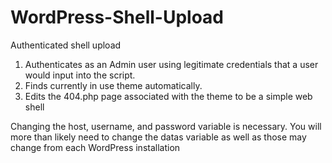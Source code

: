# WordPress-Shell-Upload
Authenticated shell upload

1. Authenticates as an Admin user using legitimate credentials that a user would input into the script.
2. Finds currently in use theme automatically.
3. Edits the 404.php page associated with the theme to be a simple web shell

Changing the host, username, and password variable is necessary. You will more than likely need to change the datas variable as well as those may change from each WordPress installation
